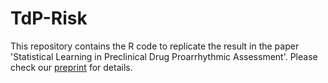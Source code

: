 # TdP-Risk

This repository contains the R code to replicate the result in the paper 'Statistical Learning in Preclinical Drug Proarrhythmic Assessment'. Please check our [preprint](https://arxiv.org/abs/2108.00543) for details.
